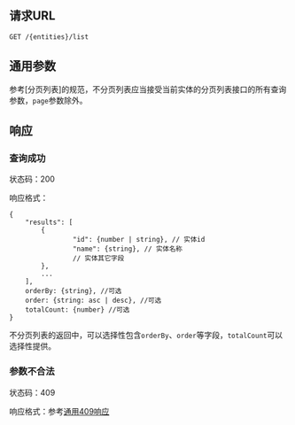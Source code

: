 ## 请求URL

    GET /{entities}/list

## 通用参数

参考[分页列表]的规范，不分页列表应当接受当前实体的分页列表接口的所有查询参数，`page`参数除外。

## 响应

### 查询成功

状态码：200

响应格式：

    {
        "results": [
            {
                    "id": {number | string}, // 实体id
                    "name": {string}, // 实体名称
                    // 实体其它字段
            },
            ...
        ],
        orderBy: {string}, //可选
        order: {string: asc | desc}, //可选
        totalCount: {number} //可选
    }

不分页列表的返回中，可以选择性包含`orderBy`、`order`等字段，`totalCount`可以选择性提供。

### 参数不合法

状态码：409

响应格式：参考[通用409响应](https://github.com/ecomfe/ub-ria/wiki/%E5%89%8D%E5%90%8E%E7%AB%AF%E6%8E%A5%E5%8F%A3%E8%A7%84%E8%8C%83-%E9%80%9A%E7%94%A8%E5%93%8D%E5%BA%94%E6%A0%BC%E5%BC%8F#%E5%8F%82%E6%95%B0%E6%97%A0%E6%95%88)
